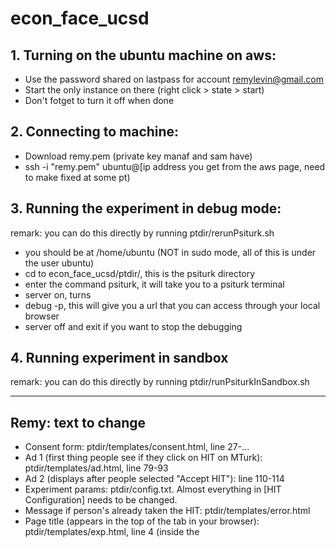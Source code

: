 # econ_face_ucsd

## 1. Turning on the ubuntu machine on aws:
- Use the password shared on lastpass for account remylevin@gmail.com
- Start the only instance on there (right click > state > start)
- Don't fotget to turn it off when done

## 2. Connecting to machine:
- Download remy.pem (private key manaf and sam have)
- ssh -i "remy.pem" ubuntu@[ip address you get from the aws page, need to make fixed at some pt)

## 3. Running the experiment in debug mode:
remark: you can do this directly by running ptdir/rerunPsiturk.sh
- you should be at /home/ubuntu (NOT in sudo mode, all of this is under the user ubuntu)
- cd to econ_face_ucsd/ptdir/, this is the psiturk directory
- enter the command psiturk, it will take you to a psiturk terminal
- server on, turns 
- debug -p, this will give you a url that you can access through your local browser
- server off and exit if you want to stop the debugging

## 4. Running experiment in sandbox
remark: you can do this directly by running ptdir/runPsiturkInSandbox.sh

-----------------------------------------------------

## Remy: text to change
- Consent form: ptdir/templates/consent.html, line 27-...
- Ad 1 (first thing people see if they click on HIT on MTurk): ptdir/templates/ad.html, line 79-93
- Ad 2 (displays after people selected "Accept HIT"): line 110-114
- Experiment params: ptdir/config.txt. Almost everything in [HIT Configuration] needs to be changed.
- Message if person's already taken the HIT: ptdir/templates/error.html
- Page title (appears in the top of the tab in your browser): ptdir/templates/exp.html, line 4 (inside the <title> tag)
